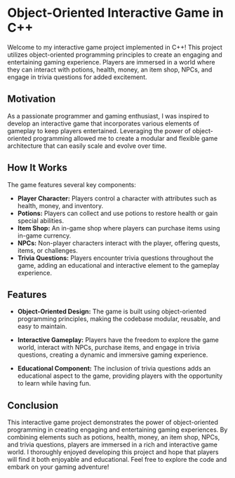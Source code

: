 # Object-Oriented Interactive Game in C++

Welcome to my interactive game project implemented in C++! This project utilizes object-oriented programming principles to create an engaging and entertaining gaming experience. Players are immersed in a world where they can interact with potions, health, money, an item shop, NPCs, and engage in trivia questions for added excitement.

## Motivation

As a passionate programmer and gaming enthusiast, I was inspired to develop an interactive game that incorporates various elements of gameplay to keep players entertained. Leveraging the power of object-oriented programming allowed me to create a modular and flexible game architecture that can easily scale and evolve over time.

## How It Works

The game features several key components:

- **Player Character:** Players control a character with attributes such as health, money, and inventory.
- **Potions:** Players can collect and use potions to restore health or gain special abilities.
- **Item Shop:** An in-game shop where players can purchase items using in-game currency.
- **NPCs:** Non-player characters interact with the player, offering quests, items, or challenges.
- **Trivia Questions:** Players encounter trivia questions throughout the game, adding an educational and interactive element to the gameplay experience.

## Features

- **Object-Oriented Design:** The game is built using object-oriented programming principles, making the codebase modular, reusable, and easy to maintain.
  
- **Interactive Gameplay:** Players have the freedom to explore the game world, interact with NPCs, purchase items, and engage in trivia questions, creating a dynamic and immersive gaming experience.

- **Educational Component:** The inclusion of trivia questions adds an educational aspect to the game, providing players with the opportunity to learn while having fun.


## Conclusion

This interactive game project demonstrates the power of object-oriented programming in creating engaging and entertaining gaming experiences. By combining elements such as potions, health, money, an item shop, NPCs, and trivia questions, players are immersed in a rich and interactive game world. I thoroughly enjoyed developing this project and hope that players will find it both enjoyable and educational. Feel free to explore the code and embark on your gaming adventure!
